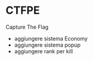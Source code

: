# CTFPE
Capture The Flag
- aggiungere sistema Economy
- aggiungere sistema popup
- aggiungere rank per kill
